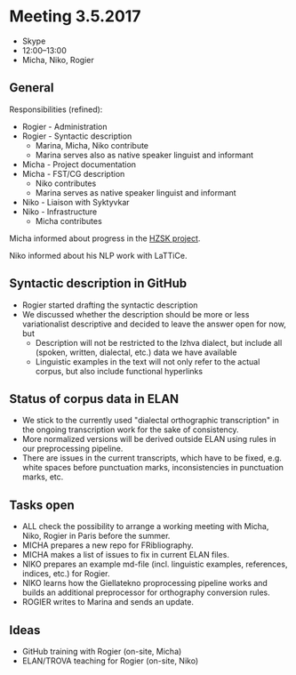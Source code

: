 # Meeting 3.5.2017
* Skype
* 12:00–13:00
* Micha, Niko, Rogier

## General
Responsibilities (refined):
* Rogier - Administration
* Rogier - Syntactic description
  * Marina, Micha, Niko contribute
  * Marina serves also as native speaker linguist and informant
* Micha - Project documentation
* Micha - FST/CG description
  * Niko contributes
  * Marina serves as native speaker linguist and informant
* Niko - Liaison with Syktyvkar
* Niko - Infrastructure
  * Micha contributes
  
Micha informed about progress in the [HZSK project](https://github.com/langdoc/HZSK).

Niko informed about his NLP work with LaTTiCe.
  
## Syntactic description in GitHub
* Rogier started drafting the syntactic description
* We discussed whether the description should be more or less variationalist descriptive and decided to leave the answer open for now, but
  * Description will not be restricted to the Izhva dialect, but include all (spoken, written, dialectal, etc.) data we have available
  * Linguistic examples in the text will not only refer to the actual corpus, but also include functional hyperlinks
  
## Status of corpus data in ELAN
* We stick to the currently used "dialectal orthographic transcription" in the ongoing transcription work for the sake of consistency.
* More normalized versions will be derived outside ELAN using rules in our preprocessing pipeline.
* There are issues in the current transcripts, which have to be fixed, e.g. white spaces before punctuation marks, inconsistencies in punctuation marks, etc.

## Tasks open  
* ALL check the possibility to arrange a working meeting with Micha, Niko, Rogier in Paris before the summer.
* MICHA prepares a new repo for FRibliography.
* MICHA makes a list of issues to fix in current ELAN files.
* NIKO prepares an example md-file (incl. linguistic examples, references, indices, etc.) for Rogier.
* NIKO learns how the Giellatekno proprocessing pipeline works and builds an additional preprocessor for orthography conversion rules.
* ROGIER writes to Marina and sends an update.
  
## Ideas
* GitHub training with Rogier (on-site, Micha)
* ELAN/TROVA teaching for Rogier (on-site, Niko)

